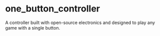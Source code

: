 # one_button_controller
A controller built with open-source electronics and designed to play any game with a single button.
